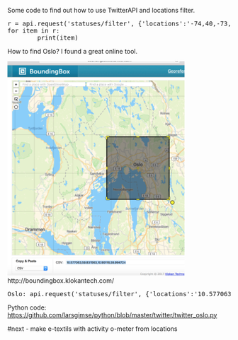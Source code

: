 Some code to find out how to use TwitterAPI and locations filter.

<pre>
r = api.request('statuses/filter', {'locations':'-74,40,-73,41'}) #NYC 
for item in r:
        print(item)
</pre>

How to find Oslo? I found a great online tool.

<img src="https://github.com/larsgimse/python/blob/master/twitter/BBox_oslo.png" width=400>
http://boundingbox.klokantech.com/

<pre>
Oslo: api.request('statuses/filter', {'locations':'10.577063,59.831563,10.90116,59.994724'})
</pre>

Python code: https://github.com/larsgimse/python/blob/master/twitter/twitter_oslo.py

#next - make e-textils with activity o-meter from locations
